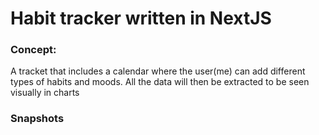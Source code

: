 # Habit tracker written in NextJS

### Concept:
A tracket that includes a calendar where the user(me) can add different types of habits and moods. All the data will then be extracted to be seen visually in charts

### Snapshots